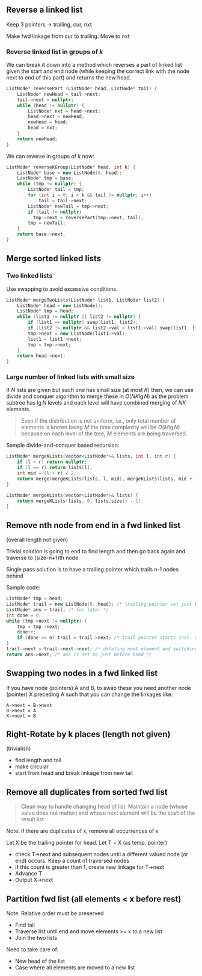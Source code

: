## Reverse a linked list

Keep 3 pointers -> trailing, cur, nxt

Make fwd linkage from cur to trailing. Move to nxt

### Reverse linked list in groups of $k$

We can break it down into a method which reverses a part
of linked list given the start and end node (while keeping
the correct link with the node next to end of this part)
and returns the new head.

```cpp
ListNode* reversePart (ListNode* head, ListNode* tail) {
    ListNode* newHead = tail->next;
    tail->next = nullptr;
    while (head != nullptr) {
        ListNode* nxt = head->next;
        head->next = newHead;
        newHead = head;
        head = nxt;
    }
    return newHead;
}
```

We can reverse in groups of $k$ now:
```cpp
ListNode* reverseKGroup(ListNode* head, int k) {
    ListNode* base = new ListNode(0, head);
    ListNode* tmp = base;
    while (tmp != nullptr) {
        ListNode* tail = tmp;
        for (int i = 0; i < k && tail != nullptr; i++)
            tail = tail->next;
        ListNode* newTail = tmp->next;
        if (tail != nullptr)
          tmp->next = reversePart(tmp->next, tail);
        tmp = newTail;
    }
    return base->next;
}
```


## Merge sorted linked lists

### Two linked lists

Use swapping to avoid excessive conditions.

```cpp
ListNode* mergeTwoLists(ListNode* list1, ListNode* list2) {
    ListNode* head = new ListNode();
    ListNode* tmp = head;
    while (list1 != nullptr || list2 != nullptr) {
        if (list1 == nullptr) swap(list1, list2);
        if (list2 != nullptr && list2->val < list1->val) swap(list1, list2);
        tmp->next = new ListNode(list1->val);
        list1 = list1->next;
        tmp = tmp->next;
    }
    return head->next;
}
```

### Large number of linked lists with small size

If $N$ lists are given but each one has small size (at most $K$) then,
we can use divide and conquer algorithm to merge these in $O(NK \lg N)$
as the problem subtree has $\lg N$ levels and each level will have combined
merging of $NK$ elements.

> Even if the distribution is not uniform, i.e., only total number of elements is known being $M$
> the time complexity will be $O(M \lg N)$ because on each level of the tree, $M$ elements are being traversed.

Sample divide-and-conquer based recursion:
```cpp
ListNode* mergeKLists(vector<ListNode*>& lists, int l, int r) {
    if (l > r) return nullptr;
    if (l == r) return lists[l];
    int mid = (l + r) / 2;
    return merge(mergeKLists(lists, l, mid), mergeKLists(lists, mid + 1, r));
}

ListNode* mergeKLists(vector<ListNode*>& lists) {
    return mergeKLists(lists, 0, lists.size() - 1);
}
```

## Remove nth node from end in a fwd linked list
  (overall length not given)

Trivial solution is going to end to find length and then go back again
and traverse to (size-n+1)th node

Single pass solution is to have a trailing pointer which trails n-1 nodes behind

Sample code:
```cpp
ListNode* tmp = head;
ListNode* trail = new ListNode(0, head); /* trailing pointer set just before head */
ListNode* ans = trail; /* for later */
int done = 0;
while (tmp->next != nullptr) {
    tmp = tmp->next;
    done++;
    if (done >= n) trail = trail->next; /* trail pointer starts incr. only when n elements traversed */
}
trail->next = trail->next->next; /* deleting next element and switching to the new next */
return ans->next; /* ans is set to just before head */
```

## Swapping two nodes in a fwd linked list

If you have node (pointers) A and B,
to swap these you need another node (pointer) X preceding A
such that you can change the linkages like:
```
A->next = B->next
B->next = A
X->next = B
```

## Right-Rotate by k places (length not given)
(trivialish)
- find length and tail
- make circular
- start from head and break linkage from new tail

## Remove all duplicates from sorted fwd list 

> Clean way to handle changing head of list:
> Maintain a node (whose value does not matter) and whose
> next element will be the start of the result list.

Note: if there are duplicates of x, remove all occurrences of x

Let X be the trailing pointer for head. Let T = X (as temp. pointer)
- check T->next and subsequent nodes until a different valued node
  (or end) occurs. Keep a count of traversed nodes
- If this count is greater than 1, create new linkage for T->next
- Advance T
- Output X->next

## Partition fwd list (all elements < x before rest)

Note: Relative order must be preserved

- Find tail
- Traverse list until end and move elements >= x to a new list
- Join the two lists

Need to take care of:
- New head of the list
- Case where all elements are moved to a new list
